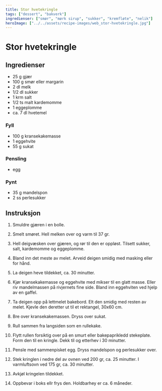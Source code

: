 ```yaml
---
title: Stor hvetekringle
tags: ["dessert", "bakverk"]
ingredienser: ["smør", "mørk sirup", "sukker", "kremfløte", "nelik"]
heroImage: ["../../assets/recipe-images/web_stor-hvetekringle.jpg"]
---
```


# Stor hvetekringle

## Ingredienser

- 25 g gjær
- 100 g smør eller margarin
- 2 dl melk
- 1/2 dl sukker
- 1 krm salt
- 1/2 ts malt kardemomme
- 1 eggeplomme
- ca. 7 dl hvetemel

### Fyll

- 100 g kransekakemasse
- 1 eggehvite
- 55 g sukat

### Pensling

- egg

### Pynt

- 35 g mandelspon
- 2 ss perlesukker

## Instruksjon

1. Smuldre gjæren i en bolle.

2. Smelt smøret. Hell melken over og varm til 37 gr.

3. Hell deigvæsken over gjæren, og rør til den er oppløst. Tilsett sukker, salt, kardemomme og eggeplomme.

4. Bland inn det meste av melet. Arveid deigen smidig med masking eller for hånd.

5. La deigen heve tildekket, ca. 30 minutter.

6. Kjør kransekakemasse og eggehvite med mikser til en glatt masse. Eller riv mandelmassen på rivjernets fine side. Bland inn eggehviten ved hjelp av en gaffel.

7. Ta deigen opp på lettmelet bakebord. Elt den smidig med resten av melet. Kjevle den deretter ut til et rektangel, 30x60 cm.

8. Bre over kransekakemassen. Dryss over sukat.

9. Rull sammen fra langsiden som en rullekake.

10. Flytt rullen forsiktig over på en smurt eller bakepaprikledd stekeplate. Form den til en kringle. Dekk til og etterhev i 30 minutter.

11. Pensle med sammenpisket egg. Dryss mandelspon og perlesukker over.

12. Stek kringlen i nedre del av ovnen ved 200 gr, ca. 25 minutter. I varmluftsovn ved 175 gr, ca. 30 minutter.

13. Avkjøl kringelen tildekket.

14. Oppbevar i boks ellr frys den. Holdbarhey er ca. 6 måneder.
